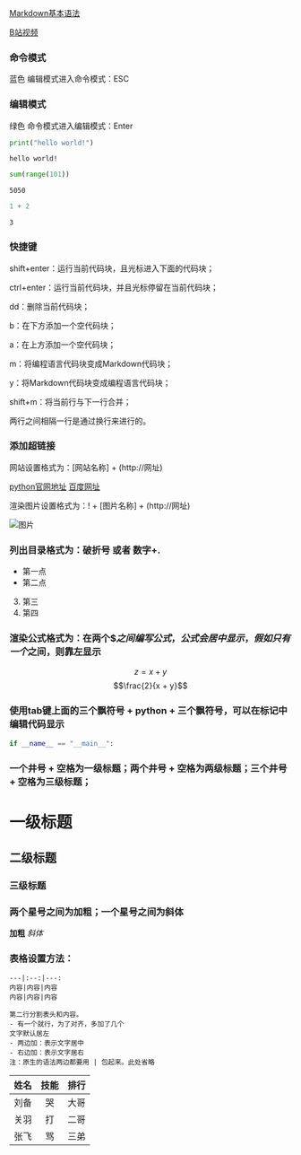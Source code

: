 [Markdown基本语法](https://www.jianshu.com/p/191d1e21f7ed/)

[B站视频](https://www.bilibili.com/video/BV1d7411w7hc)

### 命令模式 
蓝色 编辑模式进入命令模式：ESC

### 编辑模式
绿色 命令模式进入编辑模式：Enter

```python
print("hello world!")
```
    hello world!
    
```python
sum(range(101))
```
    5050

```python
1 + 2
```
    3

### 快捷键

shift+enter：运行当前代码块，且光标进入下面的代码块；

ctrl+enter：运行当前代码块，并且光标停留在当前代码块；

dd：删除当前代码块；

b：在下方添加一个空代码块；

a：在上方添加一个空代码块；

m：将编程语言代码块变成Markdown代码块；

y：将Markdown代码块变成编程语言代码块；

shift+m：将当前行与下一行合并；

两行之间相隔一行是通过换行来进行的。

### 添加超链接 

网站设置格式为：[网站名称] + (http://网址)

[python官网地址](http://www.python.org/)
[百度网址](http://www.baidu.com)

渲染图片设置格式为：! + [图片名称] + (http://网址)

![图片](https://ss1.bdstatic.com/70cFvXSh_Q1YnxGkpoWK1HF6hhy/it/u=1965980779,135999522&fm=26&gp=0.jpg)

### 列出目录格式为：破折号 或者 数字+.

- 第一点
- 第二点
3. 第三
4. 第四


### 渲染公式格式为：在两个$$之间编写公式，公式会居中显示，假如只有一个$之间，则靠左显示

$$z = x + y$$
$$\frac{2}{x + y}$$

### 使用tab键上面的三个飘符号 + python + 三个飘符号，可以在标记中编辑代码显示

```python
if __name__ == "__main__":
```

### 一个井号 + 空格为一级标题；两个井号 + 空格为两级标题；三个井号 + 空格为三级标题；

# 一级标题   
## 二级标题 
### 三级标题 

### 两个星号之间为加粗；一个星号之间为斜体

**加粗**
*斜体* 

### 表格设置方法：
```表头|表头|表头
---|:--:|---:
内容|内容|内容
内容|内容|内容

第二行分割表头和内容。
- 有一个就行，为了对齐，多加了几个
文字默认居左
- 两边加：表示文字居中
- 右边加：表示文字居右
注：原生的语法两边都要用 | 包起来。此处省略
```

姓名|技能|排行
--|:--:|--:
刘备|哭|大哥
关羽|打|二哥
张飞|骂|三弟
